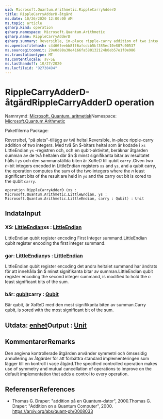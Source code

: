 ```yaml
---
uid: Microsoft.Quantum.Arithmetic.RippleCarryAdderD
title: RippleCarryAdderD-åtgärd
ms.date: 10/26/2020 12:00:00 AM
ms.topic: article
qsharp.kind: operation
qsharp.namespace: Microsoft.Quantum.Arithmetic
qsharp.name: RippleCarryAdderD
qsharp.summary: Reversible, in-place ripple-carry addition of two integers. Given two $n$-bit integers encoded in LittleEndian registers `xs` and `ys`, and a qubit carry, the operation computes the sum of the two integers where the $n$ least significant bits of the result are held in `ys` and the carry out bit is xored to the qubit `carry`.
ms.openlocfilehash: c4466feebb8ff6afcdcb5bf385ec10e807c00537
ms.sourcegitcommit: 29e0d88a30e4166fa580132124b0eb57e1f0e986
ms.translationtype: MT
ms.contentlocale: sv-SE
ms.lasthandoff: 10/27/2020
ms.locfileid: "92730494"
---
```

# <a name="ripplecarryadderd-operation"></a><span data-ttu-id="47e0d-102">RippleCarryAdderD-åtgärd</span><span class="sxs-lookup"><span data-stu-id="47e0d-102">RippleCarryAdderD operation</span></span>

<span data-ttu-id="47e0d-103">Namnrymd: [Microsoft. Quantum. aritmetisk](xref:Microsoft.Quantum.Arithmetic)</span><span class="sxs-lookup"><span data-stu-id="47e0d-103">Namespace: [Microsoft.Quantum.Arithmetic](xref:Microsoft.Quantum.Arithmetic)</span></span>

<span data-ttu-id="47e0d-104">Paketfilerna [](https://nuget.org/packages/)</span><span class="sxs-lookup"><span data-stu-id="47e0d-104">Package: [](https://nuget.org/packages/)</span></span>


<span data-ttu-id="47e0d-105">Reversibel, "på plats"-tillägg av två heltal.</span><span class="sxs-lookup"><span data-stu-id="47e0d-105">Reversible, in-place ripple-carry addition of two integers.</span></span>
<span data-ttu-id="47e0d-106">Med två $n $-bitars heltal som är kodade i `xs` LittleEndian `ys` -registren och, och en qubit-aktivitet, beräknar åtgärden summan av de två heltalen där $n $ minst signifikanta bitar av resultatet hålls i `ys` och den sammanställda biten är XoReD till qubit `carry` .</span><span class="sxs-lookup"><span data-stu-id="47e0d-106">Given two $n$-bit integers encoded in LittleEndian registers `xs` and `ys`, and a qubit carry, the operation computes the sum of the two integers where the $n$ least significant bits of the result are held in `ys` and the carry out bit is xored to the qubit `carry`.</span></span>

```qsharp
operation RippleCarryAdderD (xs : Microsoft.Quantum.Arithmetic.LittleEndian, ys : Microsoft.Quantum.Arithmetic.LittleEndian, carry : Qubit) : Unit
```


## <a name="input"></a><span data-ttu-id="47e0d-107">Indata</span><span class="sxs-lookup"><span data-stu-id="47e0d-107">Input</span></span>

### <a name="xs--littleendian"></a><span data-ttu-id="47e0d-108">XS: [LittleEndian](xref:Microsoft.Quantum.Arithmetic.LittleEndian)</span><span class="sxs-lookup"><span data-stu-id="47e0d-108">xs : [LittleEndian](xref:Microsoft.Quantum.Arithmetic.LittleEndian)</span></span>

<span data-ttu-id="47e0d-109">LittleEndian qubit register encoding First Integer summand.</span><span class="sxs-lookup"><span data-stu-id="47e0d-109">LittleEndian qubit register encoding the first integer summand.</span></span>


### <a name="ys--littleendian"></a><span data-ttu-id="47e0d-110">gar: [LittleEndian](xref:Microsoft.Quantum.Arithmetic.LittleEndian)</span><span class="sxs-lookup"><span data-stu-id="47e0d-110">ys : [LittleEndian](xref:Microsoft.Quantum.Arithmetic.LittleEndian)</span></span>

<span data-ttu-id="47e0d-111">LittleEndian qubit register encoding det andra heltalet summand har ändrats för att innehålla $n $ minst signifikanta bitar av summan.</span><span class="sxs-lookup"><span data-stu-id="47e0d-111">LittleEndian qubit register encoding the second integer summand, is modified to hold the $n$ least significant bits of the sum.</span></span>


### <a name="carry--qubit"></a><span data-ttu-id="47e0d-112">bär: [qubit](xref:microsoft.quantum.lang-ref.qubit)</span><span class="sxs-lookup"><span data-stu-id="47e0d-112">carry : [Qubit](xref:microsoft.quantum.lang-ref.qubit)</span></span>

<span data-ttu-id="47e0d-113">Bär qubit, är XoReD med den mest signifikanta biten av summan.</span><span class="sxs-lookup"><span data-stu-id="47e0d-113">Carry qubit, is xored with the most significant bit of the sum.</span></span>



## <a name="output--unit"></a><span data-ttu-id="47e0d-114">Utdata: [enhet](xref:microsoft.quantum.lang-ref.unit)</span><span class="sxs-lookup"><span data-stu-id="47e0d-114">Output : [Unit](xref:microsoft.quantum.lang-ref.unit)</span></span>



## <a name="remarks"></a><span data-ttu-id="47e0d-115">Kommentarer</span><span class="sxs-lookup"><span data-stu-id="47e0d-115">Remarks</span></span>

<span data-ttu-id="47e0d-116">Den angivna kontrollerade åtgärden använder symmetri och ömsesidig annullering av åtgärder för att förbättra standard implementeringen som lägger till en kontroll i varje åtgärd.</span><span class="sxs-lookup"><span data-stu-id="47e0d-116">The specified controlled operation makes use of symmetry and mutual cancellation of operations to improve on the default implementation that adds a control to every operation.</span></span>

## <a name="references"></a><span data-ttu-id="47e0d-117">Referenser</span><span class="sxs-lookup"><span data-stu-id="47e0d-117">References</span></span>

- <span data-ttu-id="47e0d-118">Thomas G. Draper: "addition på en Quantum-dator", 2000.</span><span class="sxs-lookup"><span data-stu-id="47e0d-118">Thomas G. Draper: "Addition on a Quantum Computer", 2000.</span></span>
  https://arxiv.org/abs/quant-ph/0008033